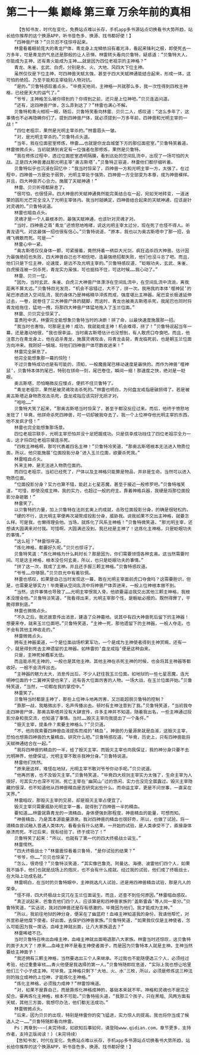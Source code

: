 # 第二十一集 巅峰 第三章 万余年前的真相
        【告知书友，时代在变化，免费站点难以长存，手机app多书源站点切换看书大势所趋，站长给你推荐的这个换源APP，听书音色多、换源、找书都好使！】
       “四神兽尸体？”贝贝忍不住惊呼起来。
       林雷看着眼前庞大的青龙尸体，青龙身上龙鳞依旧有着光泽，看起来锋利之极，即使死去一万多年，可是青龙的气息还是那般的让人忌惮。林雷转头看向贝鲁特，疑惑道：“贝鲁特大人，你能成为主神，还有青火能成为主神……就是因为四位老祖宗的主神格？”
       青龙、朱雀、玄武、白虎，分别是水、火、大地、风四大下位主神。
       虽然仅仅是下位主神，可四神兽天赋太强，甚至于四大天赋神通能结合起来，形成一体，这可怕的绝招。乃至于能和主宰级别人物对抗。
       “是的。”贝鲁特感叹着点头，“毕竟天地间，主神格一共就那么多，我一次性得到四枚主神格，已经是天大的运气了。”
       “爷爷，主神格怎么被你得到的？你得到之前，还只是上位神吧。”贝贝连追问道。
       “还有，这四神兽尸体，怎么弄到这了？”林雷也满心不解。
       贝鲁特和青火相视一眼，随后，贝鲁特笑看向林雷、贝贝二人，感叹道：“这么多年了，这事情也不必再隐瞒你们了。提到四神兽尸体，就必须提到一万多年前，四神兽和光明主宰的一战！”
       “四位老祖宗，果然是光明主宰杀的。”林雷眉头一皱。
       “对，是光明主宰杀的。”贝鲁特点头道。
       “当年，我在位面密室修炼，林雷……也就是你龙血城堡下方的那位面密室。”贝鲁特笑着道，林雷微微点头，当初就猜到肯定有一位强者在那修炼，果然是贝鲁特。
       “我在修炼过程中，透过位面密室透明隔膜，看到远处的空间乱流中，出现了一场可怕的大战。正是四大神兽激战那光明主宰‘奥古斯塔’。”贝鲁特正容道，林雷他们都仔细听着。
       贝鲁特似乎也沉浸在回忆中：“我当时惊呆了，四神兽一方和光明主宰一方，太强了。在过程中，四神兽一方是处于弱势，光明主宰处于强势。四神兽一方全部变为本尊，成为神兽模样。并且，四大神兽齐心合力，施展了天赋神通！”
       林雷、贝贝听得都屏息了。
       “很可怕，也很怪异。四大神兽的天赋神通竟然能完美结合在一起，宛如天地转变，一道迷蒙的圆形光芒完全没入了光明主宰体内。我当时就确定，四神兽结合起来的天赋神通，应该是针对灵魂的。”贝鲁特说道。
       林雷也暗自点头。
       灵魂才是一个人最根本的，最强天赋神通，也该针对灵魂才对。
       “当时，四神兽之首‘青龙’还愤怒地咆哮，说这光明主宰太过分，现在死了也怪不得人。听青龙语气，对这最强一招也很有信心。”贝鲁特说道，“原本，我也以为奥古斯塔中了那一招，会魂飞魄散而死。可是——”
       林雷心中一紧。
       “奥古斯塔仅仅身体一颤，可紧接着，竟然持着一柄巨大光剑，疯狂追杀四大神兽。估计因为最强绝招也失败，四大神兽自己也不相信吧，连最强绝招都失败，他们也没斗志了吧。而且，他们只是下位主神，论速度，是远不及光明主宰的。”贝鲁特感叹道，“眨眼功夫，玄武、朱雀、白虎接连被一剑杀死，青龙实力虽强，可也抵挡不住，可这时候……我心动了。”
       林雷、贝贝一怔。
       “因为，当时玄武、朱雀、白虎三大神兽尸体漂浮在空间乱流中，在空间乱流中流淌，离我距离不算太远。”贝鲁特目光发亮，“机会不容错过，大不了，拼一次。我用我的本体‘噬神鼠’的尾巴渗透进入空间乱流，我的身体乃是神格精华淬炼而成，强度堪比主神器。尾巴变长极速延伸过去，一卷，就卷住了三大神兽尸体的腿脚，而这时，青龙也被奥古斯塔杀死，我尾巴也同时将青龙给拖住，猛地一拽，将那四大神兽尸体猛地拖入了玉兰位面。”
       林雷、贝贝完全惊呆了。
       富贵险中求，林雷完全能想象贝鲁特当时的决断！拼了命，以最快速度施展那一招。
       “我当时也害怕，可那是主神！成功，我就能成主神！机会难得，拼了！”贝鲁特说起当年一幕，还是激动地很，“我也很幸运，当时奥古斯塔估计也没想到，有人敢虎口夺食吧。而且，他注意力在青龙身上，他在追杀青龙，施展灵魂攻击，将青龙击毙，青龙临死前，也是朝玉兰位面方向冲来。我刚好一锅端，将他们四神兽尸体尽数收进来！”
       林雷完全屏息了。
       他完全能想象那一幕的惊险！
       不过贝鲁特成功也是有可能的，须知，一般魔兽尾巴移动速度是最快的。而作为神兽‘噬神鼠’，贝鲁特本体的尾巴，特别在拼命一刻，尾巴卷住，瞬间一缩！那速度之快，绝对是一眨眼。
       奥古斯塔，恐怕略微反应慢点，便抓不住贝鲁特了。
       “青龙老祖宗，果然是被灵魂攻击杀死的。”林雷也明白，为何盘龙戒指是破损得了。若是被奥古斯塔近身物质攻击杀死，盘龙戒指应该完好无损才对。
       “哈哈……”
       贝鲁特大笑了起来，“那奥古斯塔当时惊呆了，甚至于都没反应过来。而后，他终于愤怒地发狂了！毕竟，他拼命杀死四神兽，可一切却被我夺去了。我一个上位神夺他光明主宰的东西，他不发疯才怪！”
       林雷也完全能想象那场景。
       四位老祖宗联手，光明主宰恐怕并没十足把握成功。只是侥幸成功挡住了四位老祖宗全力一击，这才将四位老祖宗接连杀死。
       “四枚主神格啊，那可代表着四名主神！”贝鲁特冷笑道，“那奥古斯塔根本无法进入物质位面，所以，他只能施展‘位面投影分身’进入玉兰位面，欲要杀死我。”
       林雷暗自点头。
       外来主神，是无法进入物质位面的。
       而四位老祖宗，当初已经死了，尸体以及主神格只能算是物品，并非是生命。当然可以进入物质位面。
       “位面投影分身？实力也算不错，能赶上七星恶魔，甚至于接近一般修罗吧。”贝鲁特嗤笑道，“可惜，即使没成主神。我的实力，也超过一般的府主。靠着神格兵器，我硬是将那位面投影分身砸散！”
       林雷笑了。
       以贝鲁特的力量，加上贝鲁特在法则玄奥上的成就，击败位面投影分身，的确是很轻松的。
       “硬的不行，这光明主宰便再次凝聚成投影分身，威胁我。说我如果不交出主神格，就要怎么样。可是我，也懒得理会他。当场，就炼化了风系主神格！”贝鲁特微笑道，“那光明主宰，还想请大圆满来对付我。可惜啊，大圆满还没到，我已经是主神了！这炼化主神格，只是眨眼功夫的事情。”
       “这么短？”林雷惊呼道。
       “炼化神格，都要好久呢。”贝贝也惊讶了。
       贝鲁特笑道：“炼化神格为什么耗时长？那是因为，你们需要领悟各种玄奥。这当然需要时间。可是这主神格，根本没任何玄奥，所以，也只是眨眼功夫的事情。”
       “拼了这一次，我成了主神。并且还手握三颗主神格。”贝鲁特感叹道。
       “爷爷……你够狠。”贝贝目光中有着钦佩。
       林雷也感叹，如果是自己当时发现这一幕，敢在光明主宰面前虎口夺食吗？这需要胆识，但是，也需要足够实力！毕竟要从空间乱流中将神兽尸体弄进来，一般上位神根本做不到。
       “当然，这件事情也导致了……光明主宰恨我入骨。他欲要逼迫我交出其他三颗主神格，我根本没理会他。”贝鲁特淡笑道，“我看得出来，光明主宰那个性，是睚眦必报的。既然得罪了，干脆得罪到底。”
       林雷也微微点头。
       “不久之后，我还故意传出消息，建造了众神墓地。说其中有四大神兽死后留下的主神器！想要来夺，就来玉兰位面吧。”贝鲁特笑道，“主神一死，那他遗留下的主神器，一般人夺走。也不会有其他主神收走的。”
       林雷微微点头。
       拥有主神器渠道，一个是位面战场积累军功，一个是成为主神使者得到主神赏赐，还有一个，就是得到死去主神遗留的主神器。如林雷的‘盘龙戒指’便是这种由来。
       只是，主神死掉概率太低。
       而且能杀死主神的，一般也是其他主神。其他主神在杀死主神的时候，也会将其主神器等都收好。一般不会流传出去。
       “主神器的魅力太大，消息传出后，不少人赶往我玉兰位面。如地狱的一些七星恶魔，连光明神位面的十二翼神天使也来了，还有各大位面厉害的人物。一场大战，在玉兰位面开始。”贝鲁特笑道，“当然，一切都在我的掌控中。”
       林雷笑了。
       贝鲁特当时都是主神了，那些上位神斗地再厉害，又岂能超脱贝鲁特的控制？
       “靠那一战，我略微出手，名声传播出去。顿时有主神注意到了我。”贝鲁特笑道，“当初我夺走四神兽尸体，那奥古斯塔并没有大肆宣传，许多主神并不知道。随着我出名，一些主神通过投影分身和我交流，也知道了事情。当时……毁灭主宰向我提出了一个条件。”
       “毁灭主宰，提条件？索要主神格么？”贝贝道。
       “不，他向我索要四神兽血液提炼而成的‘精血’。神兽的力量源泉就是血液，这毁灭主宰，恐怕也想靠四神兽的大量精血，研究什么吧。”贝鲁特感叹道，“毕竟，历史上，只有四神兽能将天赋神通结合在一起。”
       “我将四神兽的精血的一半，给了毁灭主宰。而毁灭主宰也向我保证，我的神分身只要不去光明神界，他便保证，光明主宰不敢杀我神分身。”贝鲁特说道。
       林雷他们恍然。
       “原来是这样，难怪在地狱，光明主宰不敢对爷爷你动手呢。”贝贝说道。
       “他再厉害，也不及毁灭主宰。”贝鲁特笑道，“毕竟四大规则主宰实力太强了，生命主宰为人很好，可其实力也深不可测。死亡主宰在‘幽冥山’过的悠闲，实力也没完全展露过。毁灭主宰隐藏的很深，也不知道他从四神兽精血是否研究出些什么。而命运主宰，更是不问世事，一直呆在天界。”
       林雷暗叹，那毁灭主宰的交易，却是毁灭主宰占便宜了。
       毁灭主宰只需要威胁光明主宰一番，就得到了四神兽一半的精血。
       要知道……林雷就靠青龙的一滴精血，身体便强到那程度，神兽精血的能量，可想而知。
       “神兽精血，乃是其本源能量源泉。我对四神兽的精血也很好奇，所以，也做了试验。将一滴精血尝试融入普通人类体内，看看会有什么结果。一开始的试验，是人类承受不了，直接身体崩溃而死。不过后来，我有经验了。终于成功了！”
       贝鲁特笑了起来：“所以，也就有了第一代的四大终极战士诞生。”
       林雷愕然。
       “四大终极战士？”林雷震惊看着贝鲁特，“是你试验的结果？”
       “爷爷，你……”贝贝也惊呆了。
       “怎么，很奇怪？”贝鲁特淡笑道，“其实像巴鲁克、阿曼达、海德、波雷他们四个人，如果我不插手，他们也就是战场上的炮灰，也不会有什么成就。经过我的试验，他们成了终极战士，在大陆上功成名就。”
       林雷明白，在当时的贝鲁特眼中，主神挑选凡人试验，还是用四神兽精血试验，那是凡人的荣幸。
       “怪不得，四大终极战士突兀在玉兰位面诞生。而且，还查不到任何原因。”林雷暗自感叹。
       “真正说起来，巴鲁克他们四个人，应该算是和四神兽家族的‘盖斯雷森’等人同一辈分。”贝鲁特笑道，“实话说，我对四神兽还是存有感激的。毕竟因为他们，我才能成为主神。”
       “所以，我前往地狱的神分身，便呆在了幽蓝府！血峰主神知道我的身份，我请他帮忙，对外宣称是他麾下使者。好出面，去保护四神兽家族。”贝鲁特笑道，“如果我仅仅是主神使者，怎么可能因为我一席话，血峰主神就出面，让八大家族退去？”
       林雷唏嘘不已。
       当时贝鲁特召唤出血峰主神，血峰主神就出面喝退那八大家族。林雷当时还惊叹，这贝鲁特的面子太大了！原来……血峰主神不是看主神使者面子，而是因为贝鲁特本人就是主神。主神当然要给主神面子！
       “我还拥有三颗主神格，当然要选出三个人来继承。不过我也不能随便选三个人，必须经过考验，经过重重审核……青火他便是我选择的第一人。”贝鲁特随即叹息道，“实际上我也想让哈里他们三个小子成主神。可毕竟，主神格只剩下‘大地、火、水’三枚，所以，必须是修炼这三种法则的独立成神的上位神，才能炼化主神格。”
       “炼化主神格，必须独力成神？”林雷惊咦道。
       “对，如果不是靠自己，而是靠炼化神格成神的，基础本来就不牢。神格和灵魂也不是完全契合。要再炼化主神格，根本不可能。”贝鲁特摇头道，“我那三个孩子，只在黑暗、风两方面有天赋，其他三方面，我想尽办法，他们都无法成功。”
       林雷微微点头。
       “后来，因为贝贝的出现，特别是林雷你的突飞猛进，实力惊人的提高。我也将你当成了候选人之一……”贝鲁特随即看向林雷。
       Ps：两章到~~~(未完待续，如欲知后事如何，请登陆www.qidian.com，章节更多，支持作者，支持正版阅读！)（未完待续）
       【告知书友，时代在变化，免费站点难以长存，手机app多书源站点切换看书大势所趋，站长给你推荐的这个换源APP，听书音色多、换源、找书都好使！】